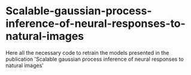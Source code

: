 # Scalable-gaussian-process-inference-of-neural-responses-to-natural-images
Here all the necessary code to retrain the models presented in the publication 'Scalable gaussian process inference of neural responses to natural images'
